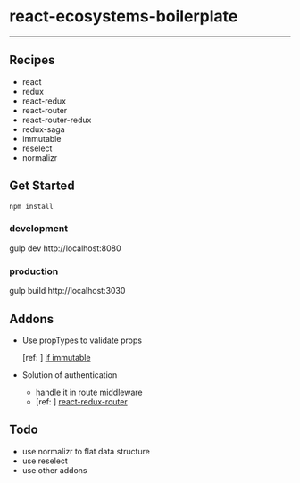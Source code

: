 # react-ecosystems-boilerplate
---

## Recipes
* react
* redux
* react-redux
* react-router
* react-router-redux
* redux-saga
* immutable
* reselect
* normalizr


## Get Started

```node
npm install
```

### development

gulp dev
http://localhost:8080

### production

gulp build
http://localhost:3030

## Addons

* Use propTypes to validate props

    [ref: ] <a href="https://www.npmjs.com/package/react-immutable-proptypes">if immutable</a>
    
* Solution of authentication
    * handle it in route middleware
    * [ref: ] <a href="https://github.com/mjrussell/redux-auth-wrapper">react-redux-router</a>

## Todo

* use normalizr to flat data structure
* use reselect
* use other addons
